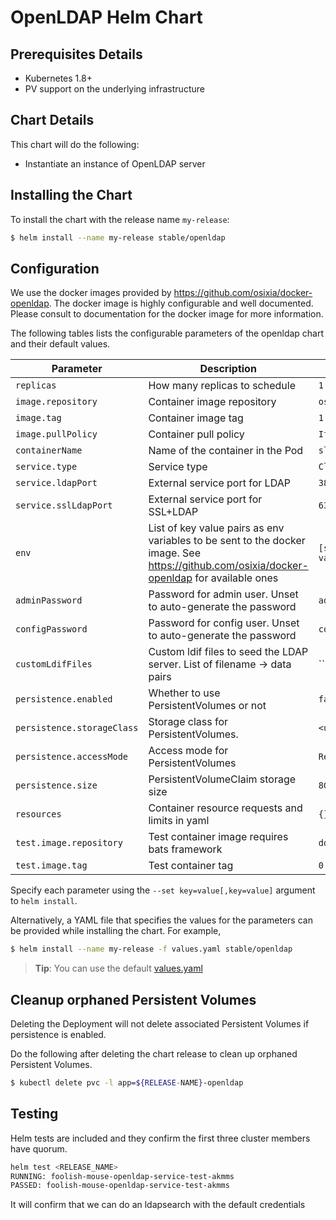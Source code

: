 # OpenLDAP Helm Chart

## Prerequisites Details
* Kubernetes 1.8+
* PV support on the underlying infrastructure

## Chart Details
This chart will do the following:

* Instantiate an instance of OpenLDAP server

## Installing the Chart

To install the chart with the release name `my-release`:

```bash
$ helm install --name my-release stable/openldap
```

## Configuration

We use the docker images provided by https://github.com/osixia/docker-openldap. The docker image is highly configurable and well documented. Please consult to documentation for the docker image for more information.

The following tables lists the configurable parameters of the openldap chart and their default values.

| Parameter                       | Description                                                   | Default            |
| ------------------------------- | ------------------------------------------------------------- | -------------------|
| `replicas`                      | How many replicas to schedule                                 | `1`                |
| `image.repository`              | Container image repository                                    | `osixia/openldap`  |
| `image.tag`                     | Container image tag                                           | `1.1.10`           |
| `image.pullPolicy`              | Container pull policy                                         | `IfNotPresent`     |
| `containerName`                 | Name of the container in the Pod                              | `slapd`            |
| `service.type`                  | Service type                                                  | `ClusterIP`        |
| `service.ldapPort`              | External service port for LDAP                                | `389`              |
| `service.sslLdapPort`           | External service port for SSL+LDAP                            | `636`              |
| `env`                           | List of key value pairs as env variables to be sent to the docker image. See https://github.com/osixia/docker-openldap for available ones | `[see values.yaml]`  |
| `adminPassword`                 | Password for admin user. Unset to auto-generate the password  | `admin`            |
| `configPassword`                | Password for config user. Unset to auto-generate the password | `config`           |
| `customLdifFiles`               | Custom ldif files to seed the LDAP server. List of filename -> data pairs | ``     |
| `persistence.enabled`           | Whether to use PersistentVolumes or not                       | `false`            |
| `persistence.storageClass`      | Storage class for PersistentVolumes.                          | `<unset>`          |
| `persistence.accessMode`        | Access mode for PersistentVolumes                             | `ReadWriteOnce`    |
| `persistence.size`              | PersistentVolumeClaim storage size                            | `8Gi`              |
| `resources`                     | Container resource requests and limits in yaml                | `{}`               |
| `test.image.repository`         | Test container image requires bats framework                  | `dduportal/bats`   |
| `test.image.tag`                | Test container tag                                            | `0.4.0`            |


Specify each parameter using the `--set key=value[,key=value]` argument to `helm install`.

Alternatively, a YAML file that specifies the values for the parameters can be provided while installing the chart. For example,

```bash
$ helm install --name my-release -f values.yaml stable/openldap
```

> **Tip**: You can use the default [values.yaml](values.yaml)


## Cleanup orphaned Persistent Volumes

Deleting the Deployment will not delete associated Persistent Volumes if persistence is enabled.

Do the following after deleting the chart release to clean up orphaned Persistent Volumes.

```bash
$ kubectl delete pvc -l app=${RELEASE-NAME}-openldap
```

## Testing

Helm tests are included and they confirm the first three cluster members have quorum.

```bash
helm test <RELEASE_NAME>
RUNNING: foolish-mouse-openldap-service-test-akmms
PASSED: foolish-mouse-openldap-service-test-akmms
```

It will confirm that we can do an ldapsearch with the default credentials
